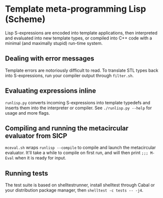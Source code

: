# Template meta-programming Lisp (Scheme)

Lisp S-expressions are encoded into template applications, then interpreted and
evaluated into new template types, or compiled into C++ code with a minimal
(and maximally stupid) run-time system.

## Dealing with error messages

Template errors are notoriously difficult to read. To translate STL types back
into S-expressions, run your compiler output through `filter.sh`.

## Evaluating expressions inline

`runlisp.py` converts incoming S-expressions into template typedefs and inserts
them into the interpreter or compiler. See `./runlisp.py --help` for usage and
more flags.

## Compiling and running the metacircular evaluator from SICP

`mceval.sh` wraps `runlisp --compile` to compile and launch the metacircular
evaluator. It'll take a while to compile on first run, and will then print `;;;
M-Eval` when it is ready for input.

## Running tests

The test suite is based on shelltestrunner, install shelltest through Cabal or
your distribution package manager, then `shelltest -c tests -- -j4`.
